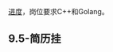 <!-- ignore -->

[进度](https://campus.didiglobal.com/campus_apply/didiglobal/96064#/candidateHome/applications)，岗位要求C++和Golang。

## 9.5-简历挂
